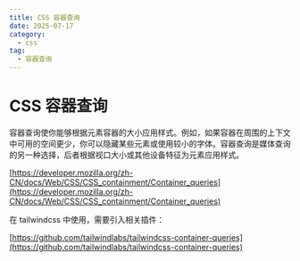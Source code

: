 ```yaml
---
title: CSS 容器查询
date: 2025-07-17
category:
  - css
tag:
  - 容器查询
---
```


# CSS 容器查询

容器查询使你能够根据元素容器的大小应用样式。例如，如果容器在周围的上下文中可用的空间更少，你可以隐藏某些元素或使用较小的字体。容器查询是媒体查询的另一种选择，后者根据视口大小或其他设备特征为元素应用样式。

[https://developer.mozilla.org/zh-CN/docs/Web/CSS/CSS_containment/Container_queries](https://developer.mozilla.org/zh-CN/docs/Web/CSS/CSS_containment/Container_queries)

在 tailwindcss 中使用，需要引入相关插件：

[https://github.com/tailwindlabs/tailwindcss-container-queries](https://github.com/tailwindlabs/tailwindcss-container-queries)
